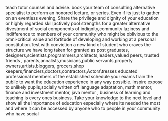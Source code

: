 teach tutor counsel and advise. book your team of consulting alternative specialist to perform an honored    lecture, or  series.  Even if its just to gather on an eventless evening, Share the privilege and dignity of your education or highly regarded skill,actively pool strengths for a greater alternative  divestment of social components of indignity,community laziness and indifference to members of your community who might be oblivious to the omni-critical value and fortitude of developing and working at a personal constitution.Test with conviction a new kind of student who craves the structure we have long taken for granted as post graduates, designers,scientists,programmers,architects,leaders,valued peers, trusted friends , parents,annalists,musicians,public servants,property owners,artists,bloggers, grocers,shop keepers,financiers,doctors,contractors,Actors\tresses   educated professional members of the established  schedule your exams train the public to want the education experience in any way possible. inspire  expose  to unlikely pupils,socially written off  language adaptation, math mentor, finance and investment mentor, java mentor , business of learning and teaching is every ones business. Take your knowledge to the next level and  show all the importance of education especially where its needed the most and where it can be accessed by anyone who  to people in your community who have social